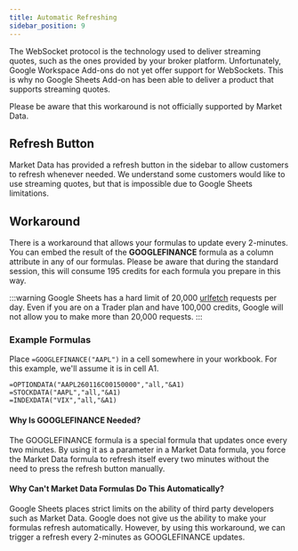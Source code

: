 ```yaml
---
title: Automatic Refreshing
sidebar_position: 9
---
```


The WebSocket protocol is the technology used to deliver streaming quotes, such as the ones provided by your broker platform. Unfortunately, Google Workspace Add-ons do not yet offer support for WebSockets. This is why no Google Sheets Add-on has been able to deliver a product that supports streaming quotes.

Please be aware that this workaround is not officially supported by Market Data.

## Refresh Button

Market Data has provided a refresh button in the sidebar to allow customers to refresh whenever needed. We understand some customers would like to use streaming quotes, but that is impossible due to Google Sheets limitations.

## Workaround

There is a workaround that allows your formulas to update every 2-minutes. You can embed the result of the **GOOGLEFINANCE** formula as a column attribute in any of our formulas. Please be aware that during the standard session, this will consume 195 credits for each formula you prepare in this way.

:::warning
Google Sheets has a hard limit of 20,000 [urlfetch](/sheets/troubleshooting/urlfetch) requests per day. Even if you are on a Trader plan and have 100,000 credits, Google will not allow you to make more than 20,000 requests.
:::

### Example Formulas

Place `=GOOGLEFINANCE("AAPL")` in a cell somewhere in your workbook. For this example, we'll assume it is in cell A1.

```excel-formula
=OPTIONDATA("AAPL260116C00150000","all,"&A1)
=STOCKDATA("AAPL","all,"&A1)
=INDEXDATA("VIX","all,"&A1)
```

#### Why Is GOOGLEFINANCE Needed?

The GOOGLEFINANCE formula is a special formula that updates once every two minutes. By using it as a parameter in a Market Data formula, you force the Market Data formula to refresh itself every two minutes without the need to press the refresh button manually.

#### Why Can't Market Data Formulas Do This Automatically?

Google Sheets places strict limits on the ability of third party developers such as Market Data. Google does not give us the ability to make your formulas refresh automatically. However, by using this workaround, we can trigger a refresh every 2-minutes as GOOGLEFINANCE updates.